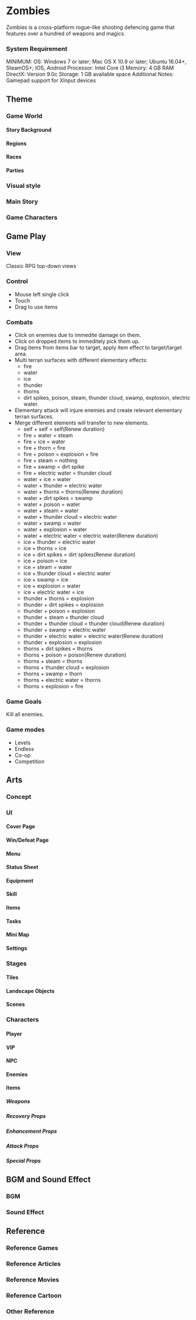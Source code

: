 # Zombies
Zombies is a cross-platform rogue-like shooting defencing game that features over a hundred of weapons and magics.

### System Requirement
MINIMUM:
OS: Windows 7 or later; Mac OS X 10.9 or later; Ubuntu 16.04+, SteamOS+; IOS, Android
Processor: Intel Core i3
Memory: 4 GB RAM
DirectX: Version 9.0c
Storage: 1 GB available space
Additional Notes: Gamepad support for XInput devices

## Theme
### Game World
#### Story Background
#### Regions
#### Races
#### Parties
### Visual style
### Main Story
### Game Characters

## Game Play
### View 
Classic RPG top-down views
### Control
* Mouse left single click
* Touch
* Drag to use items
### Combats
* Click on enemies due to immedite damage on them. 
* Click on dropped items to immeditely pick them up.
* Drag items from items bar to target, apply item effect to target/target area.
* Multi terran surfaces with different elementary effects: 
  * fire
  * water
  * ice
  * thunder
  * thorns
  * dirt spikes, poison, steam, thunder cloud, swamp, explosion, electric water.
* Elementary attack will injure enemies and create relevant elementary terran surfaces.
* Merge different elements will transfer to new elements.
  * self + self = self(Renew duration)
  * fire + water = steam
  * fire + ice = water
  * fire + thorn = fire
  * fire + poison = explosion + fire
  * fire + steam = nothing
  * fire + swamp = dirt spike
  * fire + electric water = thunder cloud
  * water + ice = water
  * water + thunder = electric water
  * water + thorns = thorns(Renew duration)
  * water + dirt spikes = swamp
  * water + poison = water
  * water + steam = water
  * water + thunder cloud = electric water
  * water + swamp = water
  * water + explosion = water
  * water + electric water = electric water(Renew duration)
  * ice + thunder = electric water
  * ice + thorns = ice
  * ice + dirt spikes = dirt spikes(Renew duration)
  * ice + poison = ice
  * ice + steam = water
  * ice + thunder cloud = electric water
  * ice + swamp = ice
  * ice + explosion = water
  * ice + electric water = ice
  * thunder + thorns = explosion
  * thunder + dirt spikes = explosion
  * thunder + poison = explosion
  * thunder + steam = thunder cloud
  * thunder + thunder cloud = thunder cloud(Renew duration)
  * thunder + swamp = electric water
  * thunder + electric water = electric water(Renew duration)
  * thunder + explosion = explosion
  * thorns + dirt spikes = thorns
  * thorns + poison = poison(Renew duration)
  * thorns + steam = thorns
  * thorns + thunder cloud = explosion
  * thorns + swamp = thorn
  * thorns + electric water = thorns
  * thorns + explosion = fire
  
### Game Goals
Kill all enemies.
### Game modes
* Levels
* Endless
* Co-op
* Competition

## Arts
### Concept
### UI
#### Cover Page
#### Win/Defeat Page
#### Menu
#### Status Sheet
#### Equipment
#### Skill
#### Items
#### Tasks
#### Mini Map
#### Settings
### Stages
#### Tiles
#### Landscape Objects
#### Scenes
### Characters
#### Player
#### VIP
#### NPC
#### Enemies
#### Items
##### Weapons
##### Recovery Props
##### Enhancement Props
##### Attack Props
##### Special Props


## BGM and Sound Effect
### BGM
### Sound Effect

## Reference
### Reference Games
### Reference Articles
### Reference Movies
### Reference Cartoon
### Other Reference
